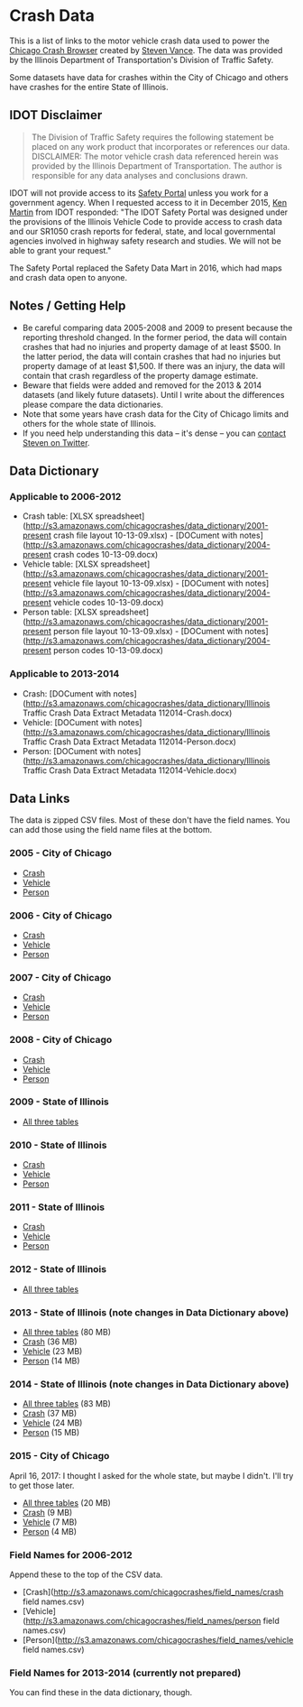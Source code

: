 # Crash Data

This is a list of links to the motor vehicle crash data used to power the [Chicago Crash Browser](http://chicagocrashes.org) created by [Steven Vance](http://stevevance.net). The data was provided by the Illinois Department of Transportation's Division of Traffic Safety. 

Some datasets have data for crashes within the City of Chicago and others have crashes for the entire State of Illinois.

## IDOT Disclaimer
> The Division of Traffic Safety requires the following statement be placed on any work product that incorporates or references our data. 
DISCLAIMER: The motor vehicle crash data referenced herein was provided by the Illinois Department of Transportation. The author is responsible for any data analyses and conclusions drawn.

IDOT will not provide access to its [Safety Portal](https://webapps.dot.illinois.gov/SafetyPortal/) unless you work for a government agency. When I requested access to it in December 2015, [Ken Martin](mailto:Ken.Martin@illinois.gov) from IDOT responded: "The IDOT Safety Portal was designed under the provisions of the Illinois Vehicle Code to provide access to crash data and our SR1050 crash reports for federal, state, and local governmental agencies involved in highway safety research and studies. We will not be able to grant your request."

The Safety Portal replaced the Safety Data Mart in 2016, which had maps and crash data open to anyone. 

## Notes / Getting Help
* Be careful comparing data 2005-2008 and 2009 to present because the reporting threshold changed. In the former period, the data will contain crashes that had no injuries and property damage of at least $500. In the latter period, the data will contain crashes that had no injuries but property damage of at least $1,500. If there was an injury, the data will contain that crash regardless of the property damage estimate. 
* Beware that fields were added and removed for the 2013 & 2014 datasets (and likely future datasets). Until I write about the differences please compare the data dictionaries. 
* Note that some years have crash data for the City of Chicago limits and others for the whole state of Illinois.
* If you need help understanding this data – it's dense – you can [contact Steven on Twitter](http://twitter.com/stevevance). 

## Data Dictionary

### Applicable to 2006-2012
*   Crash table: [XLSX spreadsheet](http://s3.amazonaws.com/chicagocrashes/data_dictionary/2001-present crash file layout 10-13-09.xlsx) - [DOCument with notes](http://s3.amazonaws.com/chicagocrashes/data_dictionary/2004-present crash codes 10-13-09.docx)
*   Vehicle table: [XLSX spreadsheet](http://s3.amazonaws.com/chicagocrashes/data_dictionary/2001-present vehicle file layout 10-13-09.xlsx) - [DOCument with notes](http://s3.amazonaws.com/chicagocrashes/data_dictionary/2004-present vehicle codes 10-13-09.docx)
*   Person table: [XLSX spreadsheet](http://s3.amazonaws.com/chicagocrashes/data_dictionary/2001-present person file layout 10-13-09.xlsx) - [DOCument with notes](http://s3.amazonaws.com/chicagocrashes/data_dictionary/2004-present person codes 10-13-09.docx)

### Applicable to 2013-2014
* Crash: [DOCument with notes](http://s3.amazonaws.com/chicagocrashes/data_dictionary/Illinois Traffic Crash Data Extract Metadata 112014-Crash.docx)
* Vehicle: [DOCument with notes](http://s3.amazonaws.com/chicagocrashes/data_dictionary/Illinois Traffic Crash Data Extract Metadata 112014-Person.docx)
* Person: [DOCument with notes](http://s3.amazonaws.com/chicagocrashes/data_dictionary/Illinois Traffic Crash Data Extract Metadata 112014-Vehicle.docx)

## Data Links

The data is zipped CSV files. Most of these don't have the field names. You can add those using the field name files at the bottom. 

### 2005 - City of Chicago

*   [Crash](http://s3.amazonaws.com/chicagocrashes/crashdata/chicago_2005/2005_CrashExtract.txt.zip)
*   [Vehicle](http://s3.amazonaws.com/chicagocrashes/crashdata/chicago_2005/2005_VehicleExtract.txt.zip)
*   [Person](http://s3.amazonaws.com/chicagocrashes/crashdata/chicago_2005/2005_PersonExtract.txt.zip)

### 2006 - City of Chicago

*   [Crash](http://s3.amazonaws.com/chicagocrashes/crashdata/chicago_2006/2006_CrashExtract.txt.zip)
*   [Vehicle](http://s3.amazonaws.com/chicagocrashes/crashdata/chicago_2006/2006_VehicleExtract.txt.zip)
*   [Person](http://s3.amazonaws.com/chicagocrashes/crashdata/chicago_2006/2006_PersonExtract.txt.zip)

### 2007 - City of Chicago

*   [Crash](http://s3.amazonaws.com/chicagocrashes/crashdata/chicago_2007/2007_CrashExtract.txt.zip)
*   [Vehicle](http://s3.amazonaws.com/chicagocrashes/crashdata/chicago_2007/2007_VehicleExtract.txt.zip)
*   [Person](http://s3.amazonaws.com/chicagocrashes/crashdata/chicago_2007/2007_PersonExtract.txt.zip)

### 2008 - City of Chicago

*   [Crash](http://s3.amazonaws.com/chicagocrashes/crashdata/chicago_2008/2008_CrashExtract.txt.zip)
*   [Vehicle](http://s3.amazonaws.com/chicagocrashes/crashdata/chicago_2008/2008_VehicleExtract.txt.zip)
*   [Person](http://s3.amazonaws.com/chicagocrashes/crashdata/chicago_2008/2008_PersonExtract.txt.zip)

### 2009 - State of Illinois

*   [All three tables](http://chicagocrashes.s3.amazonaws.com/crashdata/illinois_2009/StatewideExtract2009.zip)

### 2010 - State of Illinois

*   [Crash](http://s3.amazonaws.com/chicagocrashes/crashdata/illinois_2010/2010_CrashExtract.txt.zip)
*   [Vehicle](http://s3.amazonaws.com/chicagocrashes/crashdata/illinois_2010/2010_VehicleExtract.txt.zip)
*   [Person](http://s3.amazonaws.com/chicagocrashes/crashdata/illinois_2010/2010_PersonExtract.txt.zip)

### 2011 - State of Illinois

*   [Crash](http://s3.amazonaws.com/chicagocrashes/crashdata/illinois_2011/2011_CrashExtract.txt.zip)
*   [Vehicle](http://s3.amazonaws.com/chicagocrashes/crashdata/illinois_2011/2011_VehicleExtract.txt.zip)
*   [Person](http://s3.amazonaws.com/chicagocrashes/crashdata/illinois_2011/2011_PersonExtract.txt.zip)

### 2012 - State of Illinois

*   [All three tables](http://chicagocrashes.s3.amazonaws.com/crashdata/illinois_2012/StatewideExtract2012.zip) 

### 2013 - State of Illinois (note changes in Data Dictionary above)
*   [All three tables](http://s3.amazonaws.com/chicagocrashes/crashdata/illinois_2013/StatewideExtract2013.zip) (80 MB)
*   [Crash](http://s3.amazonaws.com/chicagocrashes/crashdata/illinois_2013/2013_CrashExtract.txt.zip) (36 MB)
*   [Vehicle](http://s3.amazonaws.com/chicagocrashes/crashdata/illinois_2013/2013_VehicleExtract.txt.zip) (23 MB)
*   [Person](http://s3.amazonaws.com/chicagocrashes/crashdata/illinois_2013/2013_PersonExtract.txt.zip) (14 MB)

### 2014 - State of Illinois (note changes in Data Dictionary above)
*   [All three tables](http://s3.amazonaws.com/chicagocrashes/crashdata/illinois_2014/StatewideExtract2014.zip) (83 MB)
*   [Crash](http://s3.amazonaws.com/chicagocrashes/crashdata/illinois_2014/2014_IllinoisCrashExtract.txt.zip) (37 MB)
*   [Vehicle](http://s3.amazonaws.com/chicagocrashes/crashdata/illinois_2014/2014_IllinoisVehicleExtract.txt.zip) (24 MB)
*   [Person](http://s3.amazonaws.com/chicagocrashes/crashdata/illinois_2014/2014_IllinoisPersonExtract.txt.zip) (15 MB)

### 2015 - City of Chicago
April 16, 2017: I thought I asked for the whole state, but maybe I didn't. I'll try to get those later. 
* [All three tables](http://chicagocrashes.s3.amazonaws.com/crashdata/chicago_2015/2015_ChicagoAllThreeTables.zip) (20 MB)
* [Crash](http://chicagocrashes.s3.amazonaws.com/crashdata/chicago_2015/2015_ChicagoCrashExtract.txt.zip) (9 MB)
* [Vehicle](http://chicagocrashes.s3.amazonaws.com/crashdata/chicago_2015/2015_ChicagoVehicleExtract.txt.zip) (7 MB)
* [Person](http://chicagocrashes.s3.amazonaws.com/crashdata/chicago_2015/2015_ChicagoPersonExtract.txt.zip) (4 MB)

### Field Names for 2006-2012
Append these to the top of the CSV data. 
*   [Crash](http://s3.amazonaws.com/chicagocrashes/field_names/crash field names.csv)
*   [Vehicle](http://s3.amazonaws.com/chicagocrashes/field_names/person field names.csv)
*   [Person](http://s3.amazonaws.com/chicagocrashes/field_names/vehicle field names.csv)

### Field Names for 2013-2014 (currently not prepared)
You can find these in the data dictionary, though. 
